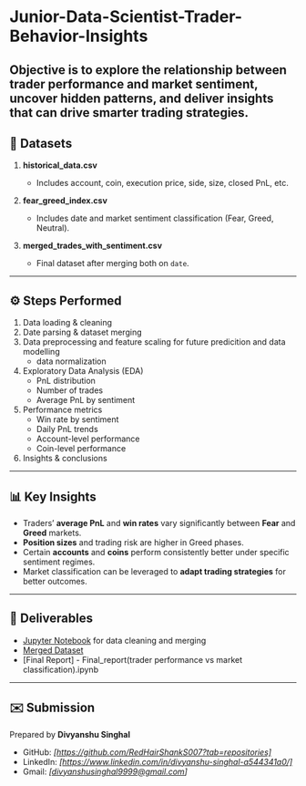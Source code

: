# Junior-Data-Scientist-Trader-Behavior-Insights
Objective is to explore the relationship between trader performance and market  sentiment, uncover hidden patterns, and deliver insights that can drive smarter trading  strategies.
---

## 📂 Datasets
1. **historical_data.csv**  
   - Includes account, coin, execution price, side, size, closed PnL, etc.  

2. **fear_greed_index.csv**  
   - Includes date and market sentiment classification (Fear, Greed, Neutral).  

3. **merged_trades_with_sentiment.csv**  
   - Final dataset after merging both on `date`.

---

## ⚙️ Steps Performed
1. Data loading & cleaning  
2. Date parsing & dataset merging
3. Data preprocessing and feature scaling for future predicition and data modelling
   - data normalization 
5. Exploratory Data Analysis (EDA)  
   - PnL distribution  
   - Number of trades  
   - Average PnL by sentiment  
6. Performance metrics  
   - Win rate by sentiment  
   - Daily PnL trends  
   - Account-level performance  
   - Coin-level performance  
7. Insights & conclusions

---

## 📊 Key Insights
- Traders’ **average PnL** and **win rates** vary significantly between **Fear** and **Greed** markets.  
- **Position sizes** and trading risk are higher in Greed phases.  
- Certain **accounts** and **coins** perform consistently better under specific sentiment regimes.  
- Market classification can be leveraged to **adapt trading strategies** for better outcomes.  

---

## 📎 Deliverables
- [Jupyter Notebook](Assignment.ipynb) for data cleaning and merging  
- [Merged Dataset](cleaned_merge_df.xls)  
- [Final Report] - Final_report(trader performance vs market classification).ipynb 

---

## ✉️ Submission
Prepared by **Divyanshu Singhal**  
- GitHub: *[https://github.com/RedHairShankS007?tab=repositories]*  
- LinkedIn: *[https://www.linkedin.com/in/divyanshu-singhal-a544341a0/]*  
- Gmail: *[divyanshusinghal9999@gmail.com]*
